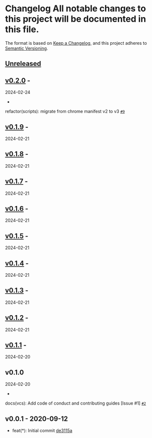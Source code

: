 # Changelog All notable changes to this project will be documented in this file.
The format is based on [Keep a Changelog](https://keepachangelog.com/en/1.1.0/),
and this project adheres to [Semantic
Versioning](https://semver.org/spec/v2.0.0.html).

## [Unreleased](https://github.com/LittleCornerDev/chrome-ColorNameSeasonIdentifier/compare/v0.2.0...v0.2.0)

## [v0.2.0](https://github.com/LittleCornerDev/chrome-ColorNameSeasonIdentifier/compare/v0.1.9...v0.2.0) -
2024-02-24

-
refactor(scripts): migrate from chrome manifest v2 to v3
[`#9`](https://github.com/LittleCornerDev/chrome-ColorNameSeasonIdentifier/pull/9)

## [v0.1.9](https://github.com/LittleCornerDev/chrome-ColorNameSeasonIdentifier/compare/v0.1.8...v0.1.9) -
2024-02-21

## [v0.1.8](https://github.com/LittleCornerDev/chrome-ColorNameSeasonIdentifier/compare/v0.1.7...v0.1.8) -
2024-02-21

## [v0.1.7](https://github.com/LittleCornerDev/chrome-ColorNameSeasonIdentifier/compare/v0.1.6...v0.1.7) -
2024-02-21

## [v0.1.6](https://github.com/LittleCornerDev/chrome-ColorNameSeasonIdentifier/compare/v0.1.5...v0.1.6) -
2024-02-21

## [v0.1.5](https://github.com/LittleCornerDev/chrome-ColorNameSeasonIdentifier/compare/v0.1.4...v0.1.5) -
2024-02-21

## [v0.1.4](https://github.com/LittleCornerDev/chrome-ColorNameSeasonIdentifier/compare/v0.1.3...v0.1.4) -
2024-02-21

## [v0.1.3](https://github.com/LittleCornerDev/chrome-ColorNameSeasonIdentifier/compare/v0.1.2...v0.1.3) -
2024-02-21

## [v0.1.2](https://github.com/LittleCornerDev/chrome-ColorNameSeasonIdentifier/compare/v0.1.1...v0.1.2) -
2024-02-21

## [v0.1.1](https://github.com/LittleCornerDev/chrome-ColorNameSeasonIdentifier/compare/v0.1.0...v0.1.1) -
2024-02-20

##
v0.1.0
-
2024-02-20

-
docs(vcs): Add code of conduct and contributing guides [Issue #1]
[`#2`](https://github.com/LittleCornerDev/chrome-ColorNameSeasonIdentifier/pull/2)

<!-- auto-changelog-above -->

## v0.0.1 - 2020-09-12

- feat(\*): Initial commit [de3115a](https://github.com/LittleCornerDev/chrome-ColorNameSeasonIdentifier/commit/de3115a4252998a6d681593edd55a9281033fc39)
